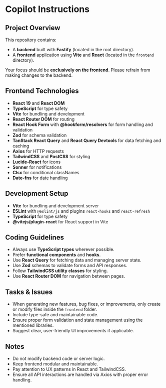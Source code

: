 # Copilot Instructions

## Project Overview
This repository contains:
- A **backend** built with **Fastify** (located in the root directory).
- A **frontend** application using **Vite** and **React** (located in the `frontend` directory).

Your focus should be **exclusively on the frontend**. Please refrain from making changes to the backend.

## Frontend Technologies
- **React 19** and **React DOM**
- **TypeScript** for type safety
- **Vite** for bundling and development
- **React Router DOM** for routing
- **React Hook Form** with **@hookform/resolvers** for form handling and validation
- **Zod** for schema validation
- **TanStack React Query** and **React Query Devtools** for data fetching and caching
- **Axios** for HTTP requests
- **TailwindCSS** and **PostCSS** for styling
- **Lucide-React** for icons
- **Sonner** for notifications
- **Clsx** for conditional classNames
- **Date-fns** for date handling

## Development Setup
- **Vite** for bundling and development server
- **ESLint** with `@eslint/js` and plugins `react-hooks` and `react-refresh`
- **TypeScript** for type safety
- **@vitejs/plugin-react** for React support in Vite

## Coding Guidelines
- Always use **TypeScript types** wherever possible.
- Prefer **functional components** and **hooks**.
- Use **React Query** for fetching data and managing server state.
- Use **Zod** schemas to validate forms and API responses.
- Follow **TailwindCSS utility classes** for styling.
- Use **React Router DOM** for navigation between pages.

## Tasks & Issues
- When generating new features, bug fixes, or improvements, only create or modify files inside the `frontend` folder.
- Include type-safe and maintainable code.
- Ensure proper form validation and state management using the mentioned libraries.
- Suggest clear, user-friendly UI improvements if applicable.

## Notes
- Do not modify backend code or server logic.
- Keep frontend modular and maintainable.
- Pay attention to UX patterns in React and TailwindCSS.
- Ensure all API interactions are handled via Axios with proper error handling.